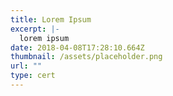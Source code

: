 ```yaml
---
title: Lorem Ipsum
excerpt: |-
  lorem ipsum
date: 2018-04-08T17:28:10.664Z
thumbnail: /assets/placeholder.png
url: ""
type: cert
---
```

